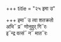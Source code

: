 +++
title = "२५ इमा उ"

+++
इमा᳓ उ त्वा शतक्रतो  
अभि᳓ प्र᳓ णोनुवुर् गि᳓रः  
इ᳓न्द्र वत्सं᳓ न᳓ मात᳓रः